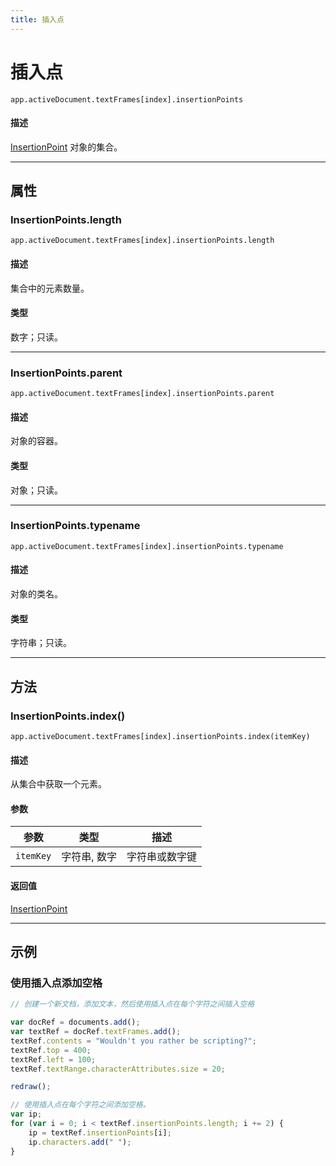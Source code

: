 ```yaml
---
title: 插入点
---
```

# 插入点

`app.activeDocument.textFrames[index].insertionPoints`

#### 描述

[InsertionPoint](.././InsertionPoint) 对象的集合。

---

## 属性

### InsertionPoints.length

`app.activeDocument.textFrames[index].insertionPoints.length`

#### 描述

集合中的元素数量。

#### 类型

数字；只读。

---

### InsertionPoints.parent

`app.activeDocument.textFrames[index].insertionPoints.parent`

#### 描述

对象的容器。

#### 类型

对象；只读。

---

### InsertionPoints.typename

`app.activeDocument.textFrames[index].insertionPoints.typename`

#### 描述

对象的类名。

#### 类型

字符串；只读。

---

## 方法

### InsertionPoints.index()

`app.activeDocument.textFrames[index].insertionPoints.index(itemKey)`

#### 描述

从集合中获取一个元素。

#### 参数

| 参数      | 类型           | 描述               |
| --------- | -------------- | ------------------ |
| `itemKey` | 字符串, 数字   | 字符串或数字键     |

#### 返回值

[InsertionPoint](.././InsertionPoint)

---

## 示例

### 使用插入点添加空格

```javascript
// 创建一个新文档，添加文本，然后使用插入点在每个字符之间插入空格

var docRef = documents.add();
var textRef = docRef.textFrames.add();
textRef.contents = "Wouldn't you rather be scripting?";
textRef.top = 400;
textRef.left = 100;
textRef.textRange.characterAttributes.size = 20;

redraw();

// 使用插入点在每个字符之间添加空格。
var ip;
for (var i = 0; i < textRef.insertionPoints.length; i += 2) {
    ip = textRef.insertionPoints[i];
    ip.characters.add(" ");
}
```
